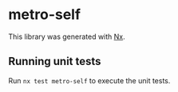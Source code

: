 # metro-self

This library was generated with [Nx](https://nx.dev).

## Running unit tests

Run `nx test metro-self` to execute the unit tests.
